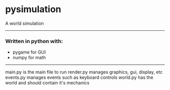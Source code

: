 # pysimulation
A world simulation
 - - - -
### Written in python with:
 - pygame for GUI
 - numpy for math
 - - - -
main.py is the main file to run
render.py manages graphics, gui, display, etc
events.py manages events such as keyboard controls
world.py has the world and should contain it's mechanics
